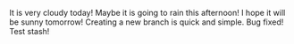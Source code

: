It is very cloudy today!
Maybe it is going to rain this afternoon!
I hope it will be sunny tomorrow!
Creating a new branch is quick and simple.
Bug fixed!
Test stash!
